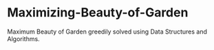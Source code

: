 # Maximizing-Beauty-of-Garden
Maximum Beauty of Garden greedily solved using Data Structures and Algorithms.
